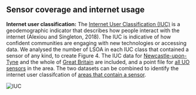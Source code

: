 ## Sensor coverage and internet usage

**Internet user classification:** 
The [Internet User Classification (IUC)](https://data.cdrc.ac.uk/dataset/internet-user-classification) is a geodemographic indicator that describes how people interact with the internet (Alexiou and Singleton, 2018). The IUC is indicative of how confident communities are engaging with new technologies or accessing data. We analysed the number of LSOA in each IUC class that contained a sensor of any kind, to create Figure 4. The IUC data for [Newcastle-upon-Tyne](https://github.com/CaitHRobinson/SpatialInequalityintheSmartCity/blob/master/Newcastle/InternetUsers/IUC_LSOA_2018_NewcastleUponTyne.csv) and the whole of [Great Britain](https://github.com/CaitHRobinson/SpatialInequalityintheSmartCity/blob/master/Newcastle/InternetUsers/IUC_LSOA_2018_All.csv) are included, and a point file for [all UO sensors](https://github.com/CaitHRobinson/SpatialInequalityintheSmartCity/blob/master/Newcastle/InternetUsers/AllSensors_NewcastleUponTyne.zip) in the area. The two datasets can be combined to identify the internet user classifcation of [areas that contain a sensor](https://github.com/CaitHRobinson/SpatialInequalityintheSmartCity/blob/master/Newcastle/InternetUsers/LSOA_WithanySensor_IUC_2018.zip). 

![IUC](https://user-images.githubusercontent.com/57355504/92115922-0da16580-edeb-11ea-9e36-964d836c85d8.png)
